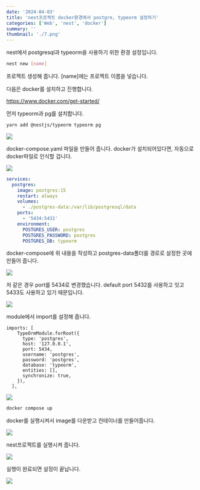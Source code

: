 ```yaml
---
date: '2024-04-03'
title: 'nest프로젝트 docker환경에서 postgre, typeorm 설정하기'
categories: ['Web', 'nest', 'docker']
summary: ''
thumbnail: './7.png'
---
```


nest에서 postgresql과 typeorm을 사용하기 위한 환경 설정입니다.

```bash
nest new [name]
```

프로젝트 생성해 줍니다. [name]에는 프로젝트 이름을 넣습니다.

다음은 docker를 설치하고 진행합니다.

https://www.docker.com/get-started/

먼저 typeorm과 pg를 설치합니다.

```bash
yarn add @nestjs/typeorm typeorm pg
```

![](https://i.ibb.co/0Fw60zV/1.png)

docker-compose.yaml 파일을 만들어 줍니다.
docker가 설치되어있다면, 자동으로 docker파일로 인식할 겁니다.

![](https://i.ibb.co/5RwQ4x5/2.png)

```yaml
services:
  postgres:
    image: postgres:15
    restart: always
    volumes:
      - ./postgres-data:/var/lib/postgresql/data
    ports:
      - '5434:5432'
    environment:
      POSTGRES_USER: postgres
      POSTGRES_PASSWORD: postgres
      POSTGRES_DB: typeorm
```

docker-compose에 위 내용을 작성하고 postgres-data폴더를 경로로 설정한 곳에 만들어 줍니다.

![](https://i.ibb.co/0DZYbKc/5.png)

저 같은 경우 port를 5434로 변경했습니다. default port 5432를 사용하고 잇고 5433도 사용하고 있기 때문입니다.

![](https://i.ibb.co/rQJ2w0B/4.png)

module에서 import를 설정해 줍니다.

```tsx
imports: [
    TypeOrmModule.forRoot({
      type: 'postgres',
      host: '127.0.0.1',
      port: 5434,
      username: 'postgres',
      password: 'postgres',
      database: 'typeorm',
      entities: [],
      synchronize: true,
    }),
  ],
```

![](https://i.ibb.co/RCVZmQL/6.png)

```bash
docker compose up
```

docker를 실행시켜서 image를 다운받고 컨테이너를 만들어줍니다.

![](https://i.ibb.co/k959wqX/7.png)

nest프로젝트를 실행시켜 줍니다.

![](https://i.ibb.co/GTK5dWD/8.png)

실행이 완료되면 설정이 끝납니다.

![](https://i.ibb.co/nsjCPtL/9.png)

